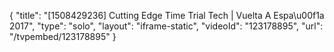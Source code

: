 {
    "title": "[1508429236] Cutting Edge Time Trial Tech | Vuelta A Espa\u00f1a 2017",
    "type": "solo",
    "layout": "iframe-static",
    "videoId": "123178895",
    "url": "\/tvpembed\/123178895"
}